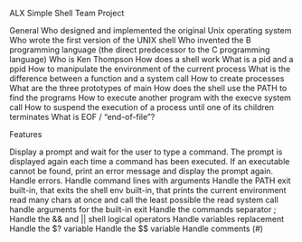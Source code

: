 ALX Simple Shell Team Project

General
Who designed and implemented the original Unix operating system
Who wrote the first version of the UNIX shell
Who invented the B programming language (the direct predecessor to the C programming language)
Who is Ken Thompson
How does a shell work
What is a pid and a ppid
How to manipulate the environment of the current process
What is the difference between a function and a system call
How to create processes
What are the three prototypes of main
How does the shell use the PATH to find the programs
How to execute another program with the execve system call
How to suspend the execution of a process until one of its children terminates
What is EOF / “end-of-file”?

Features 

Display a prompt and wait for the user to type a command.
The prompt is displayed again each time a command has been executed.
If an executable cannot be found, print an error message and display the prompt again.
Handle errors.
Handle command lines with arguments
Handle the PATH
exit built-in, that exits the shell
env built-in, that prints the current environment
read many chars at once and call the least possible the read system call
handle arguments for the built-in exit
Handle the commands separator ;
Handle the && and || shell logical operators
Handle variables replacement
Handle the $? variable
Handle the $$ variable
Handle comments (#)

